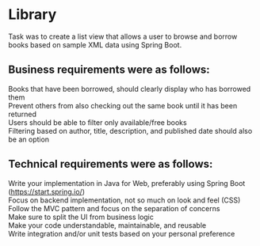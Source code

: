 # Library

Task was to create a list view that allows a user to browse and borrow books based on sample XML data using Spring Boot.

## Business requirements were as follows:
  
Books that have been borrowed, should clearly display who has borrowed them <br/>
Prevent others from also checking out the same book until it has been returned <br/>
Users should be able to filter only available/free books <br/>
Filtering based on author, title, description, and published date should also be an option <br/>

## Technical requirements were as follows:

Write your implementation in Java for Web, preferably using Spring Boot (https://start.spring.io/) <br/>
Focus on backend implementation, not so much on look and feel (CSS) <br/>
Follow the MVC pattern and focus on the separation of concerns <br/>
Make sure to split the UI from business logic <br/>
Make your code understandable, maintainable, and reusable <br/>
Write integration and/or unit tests based on your personal preference <br/>
